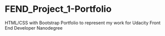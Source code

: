 # FEND_Project_1-Portfolio

HTML/CSS with Bootstrap Portfolio to represent my work for Udacity Front End Developer Nanodegree
